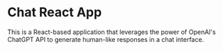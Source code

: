 #  Chat React App

This is a React-based application that leverages the power of OpenAI's ChatGPT API to generate human-like responses in a chat interface. 

